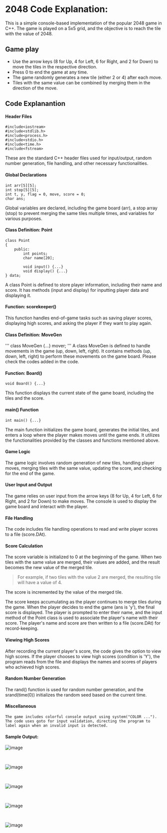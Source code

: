 # 2048 Code Explanation:

This is a simple console-based implementation of the popular 2048 game in C++. The game is played on a 5x5 grid, and the objective is to reach the tile with the value of 2048. <br>

## Game play

- Use the arrow keys (8 for Up, 4 for Left, 6 for Right, and 2 for Down) to move the tiles in the respective direction.
- Press 0 to end the game at any time.
- The game randomly generates a new tile (either 2 or 4) after each move.
- Tiles with the same value can be combined by merging them in the direction of the move.

## Code Explanantion

#### Header Files
```
#include<iostream>
#include<stdlib.h>
#include<process.h>
#include<stdio.h>
#include<time.h>
#include<fstream>
```
These are the standard C++ header files used for input/output, random number generation, file handling, and other necessary functionalities.

#### Global Declarations
```
int arr[5][5]; 
int stop[5][5];
int t, y, flag = 0, move, score = 0;
char ans;
```
Global variables are declared, including the game board (arr), a stop array (stop) to prevent merging the same tiles multiple times, and variables for various purposes.

#### Class Definition: Point
```
class Point
{
    public:
        int points;
        char name[20];
        
        void input() {...}
        void display() {...}
} data;
```
A class Point is defined to store player information, including their name and score. It has methods (input and display) for inputting player data and displaying it.

#### Function: scorekeeper()

This function handles end-of-game tasks such as saving player scores, displaying high scores, and asking the player if they want to play again.

#### Class Definition: MoveGen
'''
class MoveGen {...} mover;
'''
A class MoveGen is defined to handle movements in the game (up, down, left, right). It contains methods (up, down, left, right) to perform these movements on the game board. Please check the codes added in the code.

#### Function: Board()
```
void Board() {...}
```
This function displays the current state of the game board, including the tiles and the score.

#### main() Function
```
int main() {...}
```
The main function initializes the game board, generates the initial tiles, and enters a loop where the player makes moves until the game ends. It utilizes the functionalities provided by the classes and functions mentioned above.

#### Game Logic

The game logic involves random generation of new tiles, handling player moves, merging tiles with the same value, updating the score, and checking for the end of the game.

#### User Input and Output

The game relies on user input from the arrow keys (8 for Up, 4 for Left, 6 for Right, and 2 for Down) to make moves. The console is used to display the game board and interact with the player.

#### File Handling

The code includes file handling operations to read and write player scores to a file (score.DAt).

#### Score Calculation

<p> The score variable is initialized to 0 at the beginning of the game. When two tiles with the same value are merged, their values are added, and the result becomes the new value of the merged tile.
    
> For example, if two tiles with the value 2 are merged, the resulting tile will have a value of 4.

The score is incremented by the value of the merged tile. <br>

The score keeps accumulating as the player continues to merge tiles during the game. When the player decides to end the game (ans is 'y'), the final score is displayed. The player is prompted to enter their name, and the input method of the Point class is used to associate the player's name with their score. The player's name and score are then written to a file (score.DAt) for record-keeping. </p>

#### Viewing High Scores

After recording the current player's score, the code gives the option to view high scores. If the player chooses to view high scores (condition is 'Y'), the program reads from the file and displays the names and scores of players who achieved high scores.

#### Random Number Generation

The rand() function is used for random number generation, and the srand(time(0)) initializes the random seed based on the current time.

#### Miscellaneous

    The game includes colorful console output using system("COLOR ...").
    The code uses goto for input validation, directing the program to label again when an invalid input is detected.

#### Sample Output:

![image](https://github.com/arun-venkat-23/2048_game_code/assets/137104589/ace8701f-0d0e-4f62-8b26-a89c177da66f)

<br>

![image](https://github.com/arun-venkat-23/2048_game_code/assets/137104589/e85e34f8-ebec-4c01-90d5-330a6f17a536)

<br>

![image](https://github.com/arun-venkat-23/2048_game_code/assets/137104589/8cbbd0ec-6229-4e5d-9032-1dd3fc15ecdd)

<br>

![image](https://github.com/arun-venkat-23/2048_game_code/assets/137104589/41dbeb94-9673-48a3-a71a-dd6a43c20daa)

<br>

![image](https://github.com/arun-venkat-23/2048_game_code/assets/137104589/4cf551e9-040f-49af-ae83-ea3f7953c0fe)
